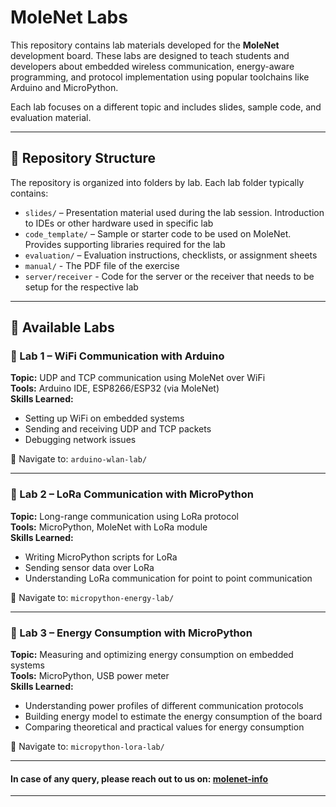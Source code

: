 # MoleNet Labs

This repository contains lab materials developed for the **MoleNet** development board. These labs are designed to teach students and developers about embedded wireless communication, energy-aware programming, and protocol implementation using popular toolchains like Arduino and MicroPython.

Each lab focuses on a different topic and includes slides, sample code, and evaluation material.

---

## 📁 Repository Structure

The repository is organized into folders by lab. Each lab folder typically contains:

- `slides/` – Presentation material used during the lab session. Introduction to IDEs or other hardware used in specific lab
- `code_template/` – Sample or starter code to be used on MoleNet. Provides supporting libraries required for the lab
- `evaluation/` – Evaluation instructions, checklists, or assignment sheets
- `manual/` - The PDF file of the exercise
- `server/receiver` - Code for the server or the receiver that needs to be setup for the respective lab

---

## 🧪 Available Labs

### 🔹 Lab 1 – WiFi Communication with Arduino

**Topic:** UDP and TCP communication using MoleNet over WiFi  
**Tools:** Arduino IDE, ESP8266/ESP32 (via MoleNet)  
**Skills Learned:**
- Setting up WiFi on embedded systems
- Sending and receiving UDP and TCP packets
- Debugging network issues

📂 Navigate to: `arduino-wlan-lab/`

---

### 🔹 Lab 2 – LoRa Communication with MicroPython

**Topic:** Long-range communication using LoRa protocol  
**Tools:** MicroPython, MoleNet with LoRa module  
**Skills Learned:**
- Writing MicroPython scripts for LoRa
- Sending sensor data over LoRa
- Understanding LoRa communication for point to point communication

📂 Navigate to: `micropython-energy-lab/`

---

### 🔹 Lab 3 – Energy Consumption with MicroPython

**Topic:** Measuring and optimizing energy consumption on embedded systems  
**Tools:** MicroPython, USB power meter  
**Skills Learned:**
- Understanding power profiles of different communication protocols
- Building energy model to estimate the energy consumption of the board
- Comparing theoretical and practical values for energy consumption

📂 Navigate to: `micropython-lora-lab/`

---

#### In case of any query, please reach out to us on: [molenet-info](mailto:cn-info@comnets.uni-bremen.de)

---